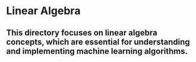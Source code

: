 # Linear Algebra

## This directory focuses on linear algebra concepts, which are essential for understanding and implementing machine learning algorithms.
